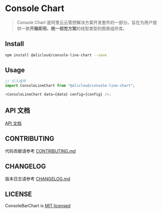 # Console Chart

> Console Chart 是阿里云云管控解决方案开发套件的一部分。旨在为用户提供一款**开箱即用、统一视觉方案**的线型类型的图表组件库。

## Install

```bash
npm install @alicloud/console-line-chart --save
```

## Usage

```js
// 引入组件
import ConsoleLineChart from "@alicloud/console-line-chart";

<ConsoleLineChart data={data} config={config} />;
```

## API 文档

[API 文档](https://www.yuque.com/books/share/7440794a-4a7c-4930-a1e4-f06cdd6d804f)

## CONTRIBUTING

代码贡献请参考 [CONTRIBUTING.md](CONTRIBUTING.md)

## CHANGELOG

版本日志请参考 [CHANGELOG.md](CHANGELOG.md)

## LICENSE

ConsoleBarChart is [MIT licensed](https://github.com/aliyun/alibabacloud-console-chart/blob/master/LICENSE)
